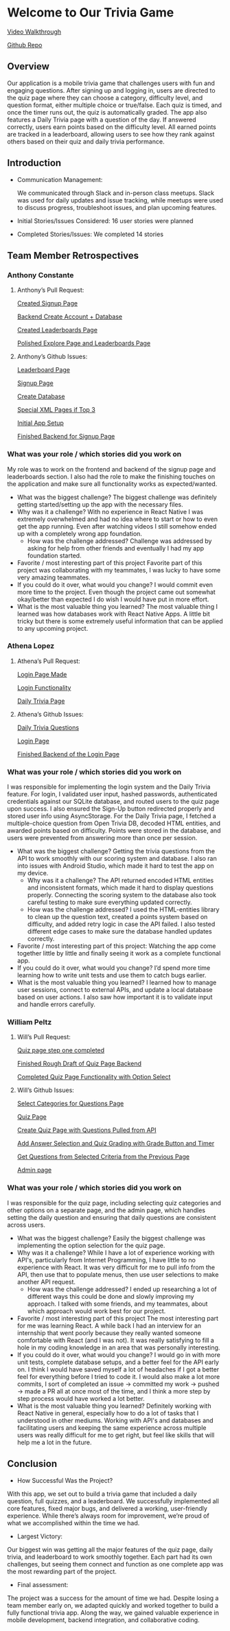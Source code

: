 # Welcome to Our Trivia Game

[Video Walkthrough]() 

[Github Repo](https://github.com/aconst26/cst438G7Project.git)

## Overview
Our application is a mobile trivia game that challenges users with fun and engaging questions. After signing up and logging in, users are directed to the quiz page where they can choose a category, difficulty level, and question format, either multiple choice or true/false. Each quiz is timed, and once the timer runs out, the quiz is automatically graded. The app also features a Daily Trivia page with a question of the day. If answered correctly, users earn points based on the difficulty level. All earned points are tracked in a leaderboard, allowing users to see how they rank against others based on their quiz and daily trivia performance.

## Introduction
* Communication Management:

   We communicated through Slack and in-person class meetups. Slack was used for daily updates and issue tracking, while meetups were used to discuss progress, troubleshoot issues, and plan upcoming features.
* Initial Stories/Issues Considered:
16 user stories were planned 
* Completed Stories/Issues:
We completed 14 stories

## Team Member Retrospectives
### Anthony Constante
1) Anthony’s Pull Request:

   [Created Signup Page](https://github.com/aconst26/cst438G7Project/pull/12) 

   [Backend Create Account + Database](https://github.com/aconst26/cst438G7Project/pull/21)

   [Created Leaderboards Page](https://github.com/aconst26/cst438G7Project/pull/24)

   [Polished Explore Page and Leaderboards Page](https://github.com/aconst26/cst438G7Project/pull/28) 

2) Anthony’s Github Issues:

   [Leaderboard Page](https://github.com/aconst26/cst438G7Project/issues/2) 

   [Signup Page](https://github.com/aconst26/cst438G7Project/issues/6)

   [Create Database](https://github.com/aconst26/cst438G7Project/issues/9)

   [Special XML Pages if Top 3](https://github.com/aconst26/cst438G7Project/issues/10) 

   [Initial App Setup](https://github.com/aconst26/cst438G7Project/issues/11)

   [Finished Backend for Signup Page](https://github.com/aconst26/cst438G7Project/issues/13)

### What was your role / which stories did you work on
My role was to work on the frontend and backend of the signup page and leaderboards section. I also had the role to make the finishing touches on the application and make sure all functionality works as expected/wanted.
+ What was the biggest challenge?
  The biggest challenge was definitely getting started/setting up the app with the necessary files.
+ Why was it a challenge?
  With no experience in React Native I was extremely overwhelmed and had no idea where to start or how to even get the app running. Even after watching videos I still somehow ended up with a completely wrong app foundation.
   + How was the challenge addressed?
     Challenge was addressed by asking for help from other friends and eventually I had my app foundation started.
+ Favorite / most interesting part of this project
  Favorite part of this project was collaborating with my teammates, I was lucky to have some very amazing teammates.
+ If you could do it over, what would you change?
  I would commit even more time to the project. Even though the project came out somewhat okay/better than expected I do wish I would have put in more effort.
+ What is the most valuable thing you learned?
  The most valuable thing I learned was how databases work with React Native Apps. A little bit tricky but there is some extremely useful information that can be applied to any upcoming project.

### Athena Lopez
1) Athena’s Pull Request:

   [Login Page Made](https://github.com/aconst26/cst438G7Project/pull/19)

   [Login Functionality](https://github.com/aconst26/cst438G7Project/pull/22)

   [Daily Trivia Page](https://github.com/aconst26/cst438G7Project/pull/27) 

2) Athena’s Github Issues:

   [Daily Trivia Questions](https://github.com/aconst26/cst438G7Project/issues/1)

   [Login Page](https://github.com/aconst26/cst438G7Project/issues/5)

   [Finished Backend of the Login Page](https://github.com/aconst26/cst438G7Project/issues/20)

### What was your role / which stories did you work on
I was responsible for implementing the login system and the Daily Trivia feature. For login, I validated user input, hashed passwords, authenticated credentials against our SQLite database, and routed users to the quiz page upon success. I also ensured the Sign-Up button redirected properly and stored user info using AsyncStorage. For the Daily Trivia page, I fetched a multiple-choice question from Open Trivia DB, decoded HTML entities, and awarded points based on difficulty. Points were stored in the database, and users were prevented from answering more than once per session.
+ What was the biggest challenge?   Getting the trivia questions from the API to work smoothly with our scoring system and database. I also ran into issues with Android Studio, which made it hard to test the app on my device.
   + Why was it a challenge?
   The API returned encoded HTML entities and inconsistent formats, which made it hard to display questions properly. Connecting the scoring system to the database also took careful testing to make sure everything updated correctly.
   + How was the challenge addressed?
   I used the HTML-entities library to clean up the question text, created a points system based on difficulty, and added retry logic in case the API failed. I also tested different edge cases to make sure the database handled updates correctly. 
+ Favorite / most interesting part of this project:
   Watching the app come together little by little and finally seeing it work as a complete functional app.
+ If you could do it over, what would you change?
   I’d spend more time learning how to write unit tests and use them to catch bugs earlier.
+ What is the most valuable thing you learned?
   I learned how to manage user sessions, connect to external APIs, and update a local database based on user actions. I also saw how important it is to validate input and handle errors carefully.

### William Peltz 
1) Will’s Pull Request:

   [Quiz page step one completed](https://github.com/aconst26/cst438G7Project/pull/17) 

   [Finished Rough Draft of Quiz Page Backend](https://github.com/aconst26/cst438G7Project/pull/23)

   [Completed Quiz Page Functionality with Option Select](https://github.com/aconst26/cst438G7Project/pull/29) 

2) Will’s Github Issues:
   
   [Select Categories for Questions Page](https://github.com/aconst26/cst438G7Project/issues/3)
 
   [Quiz Page](https://github.com/aconst26/cst438G7Project/issues/4)

   [Create Quiz Page with Questions Pulled from API](https://github.com/aconst26/cst438G7Project/issues/14)

   [Add Answer Selection and Quiz Grading with Grade Button and Timer](https://github.com/aconst26/cst438G7Project/issues/15)

   [Get Questions from Selected Criteria from the Previous Page](https://github.com/aconst26/cst438G7Project/issues/16)

   [Admin page](https://github.com/aconst26/cst438G7Project/issues/7)

### What was your role / which stories did you work on
I was responsible for the quiz page, including selecting quiz categories and other options on a separate page, and the admin page, which handles setting the daily question and ensuring that daily questions are consistent across users.

+ What was the biggest challenge?
  Easily the biggest challenge was implementing the option selection for the quiz page.
+ Why was it a challenge?
  While I have a lot of experience working with API's, particularly from Internet Programming, I have little to no experience with React. It was very difficult for me to pull info from the API, then use that to populate menus, then use user selections to make another API request.
   + How was the challenge addressed?
     I ended up researching a lot of different ways this could be done and slowly improving my approach. I talked with some friends, and my teammates, about which approach would work best for our project.
+ Favorite / most interesting part of this project
  The most interesting part for me was learning React. A while back I had an interview for an internship that went poorly because they really wanted someone comfortable with React (and I was not). It was really satisfying to fill a hole in my coding knowledge in an area that was personally interesting.
+ If you could do it over, what would you change?
  I would go in with more unit tests, complete database setups, and a better feel for the API early on. I think I would have saved myself a lot of headaches if I got a better feel for everything before I tried to code it.
  I would also make a lot more commits, I sort of completed an issue -> committed my work -> pushed -> made a PR all at once most of the time, and I think a more step by step process would have worked a lot better.
+ What is the most valuable thing you learned?
  Definitely working with React Native in general, especially how to do a lot of tasks that I understood in other mediums. Working with API's and databases and facilitating users and keeping the same experience across multiple users was really difficult for me to get right, but feel like skills that will help me a lot in the future.

## Conclusion
+ How Successful Was the Project?

With this app, we set out to build a trivia game that included a daily question, full quizzes, and a leaderboard. We successfully implemented all core features, fixed major bugs, and delivered a working, user-friendly experience. While there’s always room for improvement, we’re proud of what we accomplished within the time we had.
+ Largest Victory:

Our biggest win was getting all the major features of the quiz page, daily trivia, and leaderboard to work smoothly together. Each part had its own challenges, but seeing them connect and function as one complete app was the most rewarding part of the project. 
+ Final assessment:

The project was a success for the amount of time we had. Despite losing a team member early on, we adapted quickly and worked together to build a fully functional trivia app. Along the way, we gained valuable experience in mobile development, backend integration, and collaborative coding.
